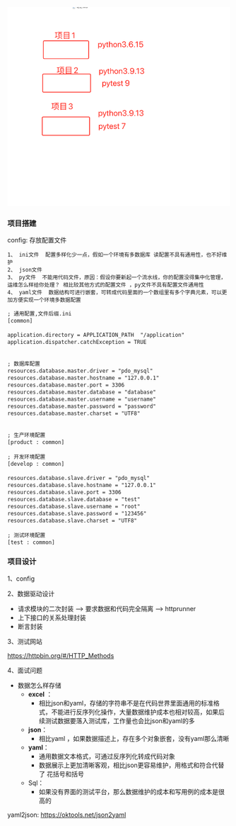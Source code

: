 ![image-20230311164140218](assets/image-20230311164140218.png)

### 项目搭建

config:   存放配置文件

```
1、 ini文件  配置多样化少一点，假如一个环境有多数据库 读配置不具有通用性，也不好维护
2、 json文件
3、 py文件  不能用代码文件，原因：假设你要新起一个流水线，你的配置没得集中化管理，运维怎么样给你处理？ 相比较其他方式的配置文件 ，py文件不具有配置文件通用性
4、 yaml文件  数据结构可进行嵌套，可转成代码里面的一个数组里有多个字典元素，可以更加方便实现一个环境多数据配置
```

```inicsharp
; 通用配置,文件后缀.ini
[common]

application.directory = APPLICATION_PATH  "/application"
application.dispatcher.catchException = TRUE


; 数据库配置
resources.database.master.driver = "pdo_mysql"
resources.database.master.hostname = "127.0.0.1"
resources.database.master.port = 3306
resources.database.master.database = "database"
resources.database.master.username = "username"
resources.database.master.password = "password"
resources.database.master.charset = "UTF8"


; 生产环境配置
[product : common]

; 开发环境配置
[develop : common]

resources.database.slave.driver = "pdo_mysql"
resources.database.slave.hostname = "127.0.0.1"
resources.database.slave.port = 3306
resources.database.slave.database = "test"
resources.database.slave.username = "root"
resources.database.slave.password = "123456"
resources.database.slave.charset = "UTF8"

; 测试环境配置
[test : common]
```



### 项目设计

1、config

2、数据驱动设计

- 请求模块的二次封装  --> 要求数据和代码完全隔离 --> httprunner
- 上下接口的关系处理封装
- 断言封装



3、测试网站

https://httpbin.org/#/HTTP_Methods



4、面试问题

- 数据怎么样存储
  - **excel** ： 
    - 相比json和yaml，存储的字符串不是在代码世界里面通用的标准格式，不能进行反序列化操作，大量数据维护成本也相对较高，如果后续测试数据要落入测试库，工作量也会比json和yaml的多
  - **json**：
    - 相比yaml ，如果数据描述上，存在多个对象嵌套，没有yaml那么清晰
  - **yaml**：
    - 通用数据文本格式，可通过反序列化转成代码对象
    - 数据展示上更加清晰客观，相比json更容易维护，用格式和符合代替了 花括号和括号
  - Sql：
    - 如果没有界面的测试平台，那么数据维护的成本和写用例的成本是很高的

yaml2json: https://oktools.net/json2yaml